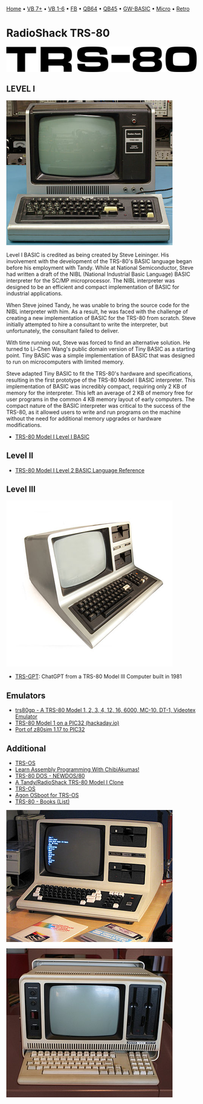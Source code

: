 [Home](https://gotbasic.com) • [VB 7+](vb.md) • [VB 1-6](vb6.md) • [FB](freebasic.md) • [QB64](qb64.md) • [QB45](qb.md) • [GW-BASIC](gw-basic.md) • [Micro](micro.md) • [Retro](retro.md)

# RadioShack TRS-80

![TRS-80](images/trs80_logo.svg.png)

## LEVEL I

![TRS-80 MODEL I](images/trs80_model1.jpg)

Level I BASIC is credited as being created by Steve Leininger. His involvement with the development of the TRS-80's BASIC language began before his employment with Tandy. While at National Semiconductor, Steve had written a draft of the NIBL (National Industrial Basic Language) BASIC interpreter for the SC/MP microprocessor. The NIBL interpreter was designed to be an efficient and compact implementation of BASIC for industrial applications.

When Steve joined Tandy, he was unable to bring the source code for the NIBL interpreter with him. As a result, he was faced with the challenge of creating a new implementation of BASIC for the TRS-80 from scratch. Steve initially attempted to hire a consultant to write the interpreter, but unfortunately, the consultant failed to deliver.

With time running out, Steve was forced to find an alternative solution. He turned to Li-Chen Wang's public domain version of Tiny BASIC as a starting point. Tiny BASIC was a simple implementation of BASIC that was designed to run on microcomputers with limited memory.

Steve adapted Tiny BASIC to fit the TRS-80's hardware and specifications, resulting in the first prototype of the TRS-80 Model I BASIC interpreter. This implementation of BASIC was incredibly compact, requiring only 2 KB of memory for the interpreter. This left an average of 2 KB of memory free for user programs in the common 4 KB memory layout of early computers. The compact nature of the BASIC interpreter was critical to the success of the TRS-80, as it allowed users to write and run programs on the machine without the need for additional memory upgrades or hardware modifications.

* [TRS-80 Model I Level I BASIC](https://en.wikipedia.org/wiki/Level_I_BASIC)

## Level II

* [TRS-80 Model I Level 2 BASIC Language Reference](https://www.trs-80.com/wordpress/info-level-2-basic-language/)

## Level III

![TRS-80 MODEL III](images/trs80_model3.jpg)

* [TRS-GPT](https://druid77.github.io/trs-gpt/): ChatGPT from a TRS-80 Model III Computer built in 1981

## Emulators

* [trs80gp - A TRS-80 Model 1, 2, 3, 4, 12, 16, 6000, MC-10, DT-1, Videotex Emulator](http://48k.ca/trs80gp.html)
* [TRS-80 Model 1 on a PIC32 (hackaday.io)](https://hackaday.io/project/9077-trs-80-model-1-on-a-pic32#j-discussions-title)
* [Port of z80sim 1.17 to PIC32](https://github.com/TheCodeman/z80pack-1.17-ksd-pic32)

## Additional

* [TRS-OS](https://danielpaulmartin.com/home/research/?fbclid=IwAR0X-Isj8-H8Mf4j9byWtvYXLd1YJjlZ52vPKjrHBV2t4FrZsjh-RrIk5Z4)
* [Learn Assembly Programming With ChibiAkumas!](https://www.chibiakumas.com/ez80/?fbclid=IwAR1kUZ2JLkmRJMGTcbyEQ1a49O-Ztrx_bkhzAPf6Ti6X3fDYuOsFUfET4nA)
* [TRS-80 DOS - NEWDOS/80](https://www.trs-80.com/wordpress/dos-newdos80/)
* [A Tandy/RadioShack TRS-80 Model I Clone](https://www.glensstuff.com/trs80/trs80.htm)
* [TRS-OS](https://www.danielpaulmartin.com/home/research/?fbclid=IwAR1zBWi9dPDXrcvub0PH71vxegnvCC_M32XlGk15H0aVr8tKmCFb_n4tWn8)
* [Agon OSboot for TRS-OS](https://github.com/sijnstra/agon-projects/tree/main/OSboot)
* [TRS-80 - Books (List)](https://www.trs-80.com/wordpress/publications/books/)

![TRS-80](images/trs80_model4.jpg)

![TRS-80](images/trs80_model4p.jpg)